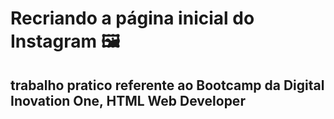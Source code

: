 # Recriando a página inicial do Instagram :framed_picture:

## trabalho pratico referente ao Bootcamp da Digital Inovation One, HTML Web Developer

